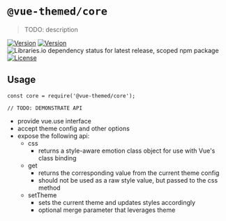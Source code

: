 # `@vue-themed/core`

> TODO: description

<p>
  <!-- <a href="https://circleci.com/gh/vuejs/vue/tree/dev"><img src="https://img.shields.io/circleci/project/github/vuejs/vue/dev.svg" alt="Build Status"></a> -->
  <a href="https://www.npmjs.com/package/vue"><img src="https://img.shields.io/npm/v/@vue-themed/core" alt="Version"></a>
  <a href="https://www.npmjs.com/package/vue"><img src="https://img.shields.io/bundlephobia/minzip/@vue-themed/core/latest" alt="Version"></a>
  <img alt="Libraries.io dependency status for latest release, scoped npm package" src="https://img.shields.io/librariesio/release/npm/@vue-themed/core">
  <a href="https://www.npmjs.com/package/vue"><img src="https://img.shields.io/npm/l/@vue-themed/core" alt="License"></a>
</p>

## Usage

```
const core = require('@vue-themed/core');

// TODO: DEMONSTRATE API
```

- provide vue.use interface
- accept theme config and other options
- expose the following api:
  - css
    - returns a style-aware emotion class object for use with Vue's
      class binding
  - get
    - returns the corresponding value from the current theme config
    - should not be used as a raw style value, but passed to the css
      method
  - setTheme
    - sets the current theme and updates styles accordingly
    - optional merge parameter that leverages theme

